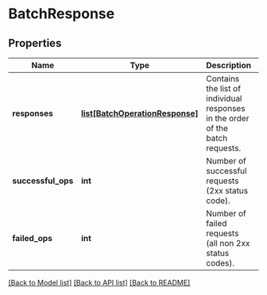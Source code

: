 # BatchResponse

## Properties
Name | Type | Description | Notes
------------ | ------------- | ------------- | -------------
**responses** | [**list[BatchOperationResponse]**](BatchOperationResponse.md) | Contains the list of individual responses in the order of the batch requests. | [optional] 
**successful_ops** | **int** | Number of successful requests (2xx status code). | [optional] 
**failed_ops** | **int** | Number of failed requests (all non 2xx status codes). | [optional] 

[[Back to Model list]](../README.md#documentation-for-models) [[Back to API list]](../README.md#documentation-for-api-endpoints) [[Back to README]](../README.md)

